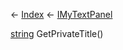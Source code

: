 ← [Index](Api-Index) ← [IMyTextPanel](Sandbox.ModAPI.Ingame.IMyTextPanel)

[string](System.String) GetPrivateTitle()

